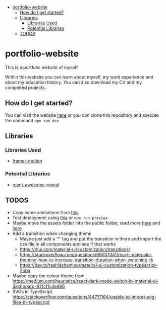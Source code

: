 - [portfolio-website](#portfolio-website)
  - [How do I get started?](#how-do-i-get-started)
  - [Libraries](#libraries)
    - [Libraries Used](#libraries-used)
    - [Potential Libraries](#potential-libraries)
  - [TODOS](#todos)

# portfolio-website

This is a portfolio website of myself.

Within this website you can learn about myself, my work experience and about my education history. You can also download my CV and my completed projects.

## How do I get started?

You can visit the website [here](https://adam-logan-portfolio.netlify.app/) or you can clone this repository and execute the command `npm run dev`

## Libraries

### Libraries Used

- [framer-motion](https://www.framer.com/motion/)

### Potential Libraries

- [react-awesome-reveal](https://react-awesome-reveal.morello.dev/docs/getting-started)

## TODOS

- Copy some animations from [this](https://codesandbox.io/s/framer-motion-image-reveal-effect-blinds-4ed4vg?from-embed=&file=/src/App.tsx)
- Test deployment using [this](https://medium.com/@achillesmoraites/serve-a-react-app-with-express-server-c5986769bac) or `npm run preview`
- Maybe move the assets folder into the public folder, read more [here](https://vitejs.dev/guide/assets.html) and [here](https://www.reddit.com/r/webdev/comments/z6dsoh/can_someone_explain_to_me_what_the_public_folder/)
- Add a transition when changing theme
  - Maybe just add a '*' tag and put the transition in there and import the css file in all components and see if that works
  - <https://mui.com/material-ui/customization/transitions/>
  - <https://stackoverflow.com/questions/68007041/react-materialui-theming-how-to-increase-transition-duration-when-switching-th>
  - <https://dev.to/rashidshamloo/material-ui-customization-typescript-2hba>
- Maybe copy the colour theme from <https://medium.com/heuristics/react-dark-mode-switch-in-material-ui-dashboard-82fcf1cded66>
- SVGs in TypeScript <https://stackoverflow.com/questions/44717164/unable-to-import-svg-files-in-typescript>

